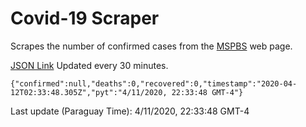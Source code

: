 # Covid-19 Scraper

Scrapes the number of confirmed cases from the [MSPBS](https://www.mspbs.gov.py/covid-19.php) web page.

[JSON Link](https://jmayalag.github.io/covid19-scrape/cases.json)
Updated every 30 minutes.
```
{"confirmed":null,"deaths":0,"recovered":0,"timestamp":"2020-04-12T02:33:48.305Z","pyt":"4/11/2020, 22:33:48 GMT-4"}
```
Last update (Paraguay Time): 4/11/2020, 22:33:48 GMT-4